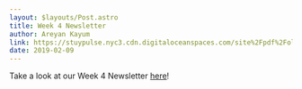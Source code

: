 ```yaml
---
layout: $layouts/Post.astro
title: Week 4 Newsletter
author: Areyan Kayum
link: https://stuypulse.nyc3.cdn.digitaloceanspaces.com/site%2Fpdf%2Fold_pdfs%2F2019_week4.pdf
date: 2019-02-09
---
```


Take a look at our Week 4 Newsletter [here](https://stuypulse.nyc3.cdn.digitaloceanspaces.com/site%2Fpdf%2Fold_pdfs%2F2019_week4.pdf)!
